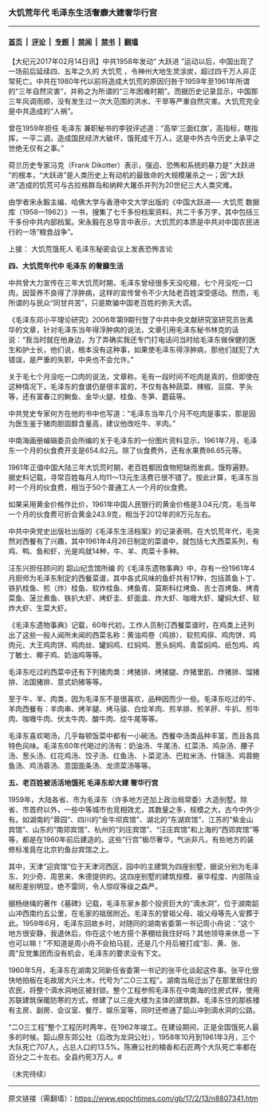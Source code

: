 ### 大饥荒年代 毛泽东生活奢靡大建奢华行宫

---

#### [首页](../../../..?n8807341) &nbsp;|&nbsp; [评论](../../../../../epoch-comment?n8807341) &nbsp;|&nbsp; [专题](../../../../../epoch-special?n8807341) &nbsp;|&nbsp; [禁闻](../../../../../epoch-news?n8807341) &nbsp;|&nbsp; [禁书](../../../../../books?n8807341) &nbsp;|&nbsp; [翻墙](https://github.com/gfw-breaker/nogfw/blob/master/README.md?n8807341)


<div class="post_content" id="artbody" itemprop="articleBody">
 <!-- article content begin -->
 <p>
  【大纪元2017年02月14日讯】中共1958年发动“
  <ok href="https://www.epochtimes.com/gb/tag/%E5%A4%A7%E8%B7%83%E8%BF%9B.html">
   大跃进
  </ok>
  ”运动以后，中国出现了一场前后延续四、五年之久的
  <ok href="https://www.epochtimes.com/gb/tag/%E5%A4%A7%E9%A5%A5%E8%8D%92.html">
   大饥荒
  </ok>
  ，令神州大地生灵涂炭，超过四千万人非正常死亡。中共在1980年代以前将造成大饥荒的原因归咎于1959年至1961年所谓的“三年自然灾害”，并称之为所谓的“三年困难时期”。而据历史记录显示，中国那三年风调雨顺，没有发生过一次大范围的洪水、干旱等严重自然灾害。大饥荒完全是中共造成的“人祸”。
 </p>
 <p>
  曾在1959年担任
  <ok href="https://www.epochtimes.com/gb/tag/%E6%AF%9B%E6%B3%BD%E4%B8%9C.html">
   毛泽东
  </ok>
  兼职秘书的李锐评述道：“高举‘三面红旗’，高指标，瞎指挥，一平二调，造成国民经济大破坏，饿死成千万人，这是中外古今历史上承平之世绝无仅有之事。”
 </p>
 <p>
  荷兰历史专家冯克（Frank Dikotter）表示，强迫、恐怖和系统的暴力是“
  <ok href="https://www.epochtimes.com/gb/tag/%E5%A4%A7%E8%B7%83%E8%BF%9B.html">
   大跃进
  </ok>
  ”的根本，“大跃进”是人类历史上有动机的最致命的大规模屠杀之一；因“大跃进”造成的饥荒可与古拉格群岛和纳粹大屠杀并列为20世纪三大人类灾难。
 </p>
 <p>
  由学者宋永毅主编、哈佛大学与香港中文大学出版的《中国大跃进──
  <ok href="https://www.epochtimes.com/gb/tag/%E5%A4%A7%E9%A5%A5%E8%8D%92.html">
   大饥荒
  </ok>
  数据库（1958—1962）》一书，搜集了七千多份档案资料，共二千多万字，其中包括三千多份中共内部档案。宋永毅在总导言中表示，大饥荒的本质是中共对中国农民进行的一场“粮食战争”。
 </p>
 <p>
  上接：
  <ok href="https://www.epochtimes.com/gb/17/2/10/n8797603.htm">
   大饥荒饿死人 毛泽东秘密会议上发表恐怖言论
  </ok>
 </p>
 <p>
  <strong>
   四、大饥荒年代中
   <ok href="https://www.epochtimes.com/gb/tag/%E6%AF%9B%E6%B3%BD%E4%B8%9C.html">
    毛泽东
   </ok>
   的奢靡生活
  </strong>
 </p>
 <p>
  中共曾大力宣传在三年大饥荒时期，毛泽东曾经很多天没吃粮，七个月没吃一口肉，因营养不良得了浮肿病，这样的宣传曾令不少大陆老百姓深受感动。然而，毛所谓的与民众“同甘共苦”，只是欺骗中国老百姓的弥天大谎。
 </p>
 <p>
  《毛泽东邓小平理论研究》2006年第9期刊登了中共中央文献研究室研究员张素华的文章，针对毛泽东当年得浮肿病的说法，文章引用毛泽东秘书林克的话说：“我当时就在他身边，为了弄确实我还专门打电话问当时给毛泽东做保健的医生和护士长，他们说，根本没有这种事，如果使毛泽东得浮肿病，那他们就犯了大错误，是严重的失职，中央也不会允许。”
 </p>
 <p>
  关于毛七个月没吃一口肉的说法，文章称，毛有一段时间不吃肉是真的，但即使在这种情况下，毛泽东的食谱仍是很丰富的，不仅有各种蔬菜、辣椒、豆腐、芋头等，还有富春江的鲥鱼、金华火腿、桂鱼、冬笋、蘑菇等。
 </p>
 <p>
  中共党史专家何方在他的书中也写道：“毛泽东当年几个月不吃肉是事实，那是因为医生鉴于猪肉胆固醇含量高，建议他改吃牛、羊肉。”
 </p>
 <p>
  中南海画册编辑委员会所编的关于毛泽东的一份图片资料显示，1961年7月，毛泽东一个月的伙食费开支是654.82元。除了伙食费外，还有水果费86.65元等。
 </p>
 <p>
  1961年正值中国大陆三年大饥荒时期，老百姓都因食物短缺而发疯，饿殍遍野。据史料记载，寻常百姓每月人均11～13元生活费已很不错了。按此计算，毛泽东当时一个月的伙食费，相当于50个普通工人一个月的伙食费。
 </p>
 <p>
  如果采用黄金价格作比价，1961年中国人民银行的黄金价格是3.04元/克，毛当年一个月的伙食费可折合黄金243.9克，相当于2012年的8万元左右。
 </p>
 <p>
  中共中央党史出版社出版的《毛泽东生活档案》的记录表明，在大饥荒年代，毛突然对西餐有了兴趣，其中1961年4月26日制定的菜谱中，就包括七大西菜系列，有鸡、鸭、鱼和虾，光是鸡就14种，牛、羊、肉菜十多种。
 </p>
 <p>
  汪东兴担任顾问的
  <span class="st">
   韶山纪念馆所编
  </span>
  的《毛泽东遗物事典》中，存有一份1961年4月厨师为毛泽东制定的西餐菜谱，其中各式风味的鱼虾共有17种，包括蒸鱼卜丁、铁扒桂鱼、煎（炸）桂鱼、软炸桂鱼、烤鱼青、莫斯科红烤鱼、吉士百烤鱼、烤青菜鱼、菠兰煮鱼、铁扒大虾、烤虾圭、虾面盒、炸大虾、咖喱大虾、罐焖大虾、软炸大虾、生菜大虾。
 </p>
 <p>
  《毛泽东遗物事典》记载，60年代初，工作人员制订西餐菜谱时，在鸡类上还列出了这些一般人闻所未闻的西菜名称：黄油鸡卷（鸡排）、软煎鸡徘、鸡肉饼、鸡肉元、大王鸡肉饼、鸡肉丝、罐焖鸡、红焖鸡、葱头焖鸡、青菜焖鸡、纸包鸡、鸡丁敏士、椰子鸡、奶油鸡等等。
 </p>
 <p>
  毛泽东吃过的西菜中还有下列猪肉类：烤猪排、烤猪腿、炸猪里肌、炸猪排、馏猪排、法国猪排、意式奶猪等等。
 </p>
 <p>
  至于牛、羊、肉类，因为毛泽东不是很喜欢，品种因而少一些。毛泽东吃过的牛、羊肉西餐有：羊肉串、烤羊腿、烤马骏、白烩羊肉、煎羊排、煎羊肝、牛扒、煎牛肉、咖喱牛肉、伏太牛肉、酸牛肉、烩牛尾等等。
 </p>
 <p>
  毛泽东喜欢喝汤，几乎每顿饭菜中都有一小碗汤。西餐中汤类品种丰富，而且各具特色风味。毛泽东60年代喝过的汤有：奶油汤、牛尾汤、红菜汤、鸡杂汤、腰子汤、葱头汤、红花鸡汤、饺子汤、红鱼汤、卜菜泥汤、巴粒米汤、什锦汤、鸡蓉鲍鱼汤、鸡汤蓉汤、意国面条汤、龙须菜汤等等。
 </p>
 <p>
  <strong>
   五、老百姓被活活地饿死 毛泽东却大建
   <ok href="https://www.epochtimes.com/gb/tag/%E5%A5%A2%E5%8D%8E%E8%A1%8C%E5%AE%AB.html">
    奢华行宫
   </ok>
  </strong>
 </p>
 <p>
  1959年，大陆各省、市为毛泽东（许多地方还加上政治局常委）大造别墅。除省、市首府以外，一些中等城市也竞相效尤，其数量之多，规模之大，古今中外少有。如湖南的“蓉园”、四川的“金牛坝宾馆”、湖北的“东湖宾馆”、江苏的“紫金山宾馆”、山东的“南郊宾馆”、杭州的“刘庄宾馆”、“汪庄宾馆”和上海的“西郊宾馆”等等，都是在1960年前后建造的。这些“行宫”极尽奢华，气派非凡，有些地方的装修标准竟在北京钓鱼台宾馆之上。
 </p>
 <p>
  其中，天津“迎宾馆”位于天津河西区，园中的主建筑为四座别墅，据说分别为毛泽东、刘少奇、周恩来、朱德提供的。这四座别墅的建筑规模、豪华程度、内部陈设梯形差别明显，绝不雷同，令人惊叹等级之森严。
 </p>
 <p>
  据杨继绳的著作《墓碑》记载，毛泽东家乡那个投资巨大的“滴水洞”，位于湖南韶山冲西南约五公里，在毛家的祖居附近。毛泽东的曾祖父母、祖父母等先人安葬于此。1959年6月，毛泽东回故乡时，对随同的湖南省委第一书记周小舟说：“这个地方很安静，我退休后，你在这个地方搭个茅棚给我住好吗？其他领导来休息一下也可以嘛！”不知道是周小舟不会拍马屁，还是几个月后被打成“彭、黄、张、周”反党集团而没有机会，毛泽东的要求没有下文。
 </p>
 <p>
  1960年5月，毛泽东在湖南又同新任省委第一书记的张平化谈起这件事。张平化很快地拍板在毛故居大兴土木，代号为“二O三工程”。湖南当局迁出了在那里居住的农民，将整个滴水洞地区被封锁。整个工程参照毛泽东在中南海的住房式样，使用苏联建筑保暖防寒的方式，修建了以三座大楼为主体的建筑群。毛泽东住的那栋楼有主房、副房、会议室、餐厅、娱乐室等，同时还修通了韶山冲到滴水洞的公路。
 </p>
 <p>
  “二O三工程”整个工程历时两年，在1962年竣工。在建设期间，正是全国饿死人最多的时候。韶山原东郊公社（后改为龙洞公社），1958年10月到1961年3月，三个大队死亡707人，占总人口的13.5%。陈赓公社的楠香和石匠两个大队死亡率都在百分之二十左右。全县约死3万人。#
 </p>
 <p>
  （未完待续）
 </p>
 <!-- article content end -->
 <div id="below_article_ad">
 </div>
</div>


---

原文链接（需翻墙）：https://www.epochtimes.com/gb/17/2/13/n8807341.htm